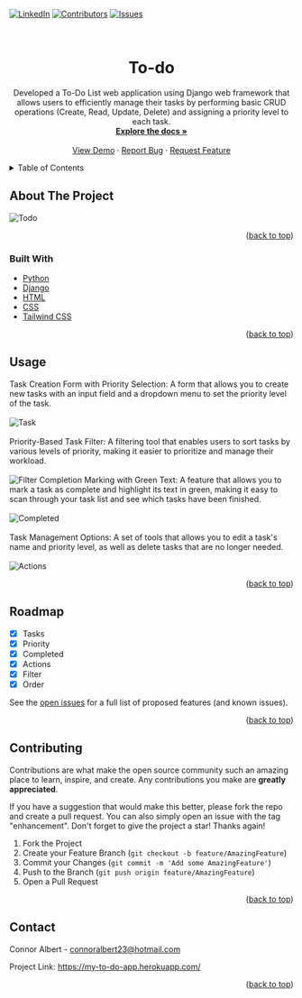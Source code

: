 <div id="top"></div>

[![LinkedIn][linkedin-shield]][linkedin-url]
[![Contributors][contributors-shield]][contributors-url]
[![Issues][issues-shield]][issues-url]




<!-- PROJECT LOGO -->
<br />
<div align="center">
  <a href="https://github.com/ConnorAlbert/To-do">
   
  </a>

<h1 align="center">To-do</h1>

  <p align="center">
    Developed a To-Do List web application using Django web framework that allows users to
    efficiently manage their tasks by performing basic CRUD operations (Create, Read, Update,
    Delete) and assigning a priority level to each task.
    <br />
    <a href="https://github.com/ConnorAlbert/To-do"><strong>Explore the docs »</strong></a>
    <br />
    <br />
    <a href="https://my-to-do-app.herokuapp.com/">View Demo</a>
    ·
    <a href="https://github.com/ConnorAlbert/To-do/issues">Report Bug</a>
    ·
    <a href="https://github.com/ConnorAlbert/To-do/issues">Request Feature</a>
  </p>
</div>



<!-- TABLE OF CONTENTS -->
<details>
  <summary>Table of Contents</summary>
  <ol>
    <li>
      <a href="#about-the-project">About The Project</a>
      <ul>
        <li><a href="#built-with">Built With</a></li>
      </ul>
    </li>
    <li><a href="#usage">Usage</a></li>
    <li><a href="#roadmap">Roadmap</a></li>
    <li><a href="#contributing">Contributing</a></li>
    <li><a href="#contact">Contact</a></li>
  </ol>
</details>



<!-- ABOUT THE PROJECT -->
## About The Project

![Todo](https://user-images.githubusercontent.com/92011318/220824767-2417bddc-f100-4e10-b27d-f054c17e58ac.png)

<p align="right">(<a href="#top">back to top</a>)</p>



### Built With
* [Python](https://www.python.org/)
* [Django](https://www.djangoproject.com/)
* [HTML](https://devdocs.io/html/)
* [CSS](https://devdocs.io/css/)
* [Tailwind CSS](https://tailwindcss.com/)

<p align="right">(<a href="#top">back to top</a>)</p>

<!-- USAGE EXAMPLES -->
## Usage
Task Creation Form with Priority Selection: A form that allows you to create new tasks with an input field and a dropdown menu to set the priority level of the task.
<br/>
<br/>
![Task](https://user-images.githubusercontent.com/92011318/220826834-4970e65d-b338-4043-be1f-f15d888bd1ad.png)
<br/>
<br/>
Priority-Based Task Filter: A filtering tool that enables users to sort tasks by various levels of priority, making it easier to prioritize and manage their workload.
<br/>
<br/>
![Filter](https://user-images.githubusercontent.com/92011318/220826880-fd7d11e7-76d9-4b04-8f86-04ec84adf6a2.png)
Completion Marking with Green Text: A feature that allows you to mark a task as complete and highlight its text in green, making it easy to scan through your task list and see which tasks have been finished.
<br/>
<br/>
![Completed](https://user-images.githubusercontent.com/92011318/220826895-762b8652-8e9c-4b57-9782-94d4d1b5e0de.png)
<br/>
<br/>
Task Management Options: A set of tools that allows you to edit a task's name and priority level, as well as delete tasks that are no longer needed.
<br/>
<br/>
![Actions](https://user-images.githubusercontent.com/92011318/220827090-d0caa0dc-98a3-47fe-97ec-9462d86e58fb.png)

<p float="left">
  
</p>





<p align="right">(<a href="#top">back to top</a>)</p>



<!-- ROADMAP -->
## Roadmap

* [x] Tasks
* [x] Priority
* [x] Completed
* [x] Actions
* [x] Filter
* [x] Order

See the [open issues](https://github.com/ConnorAlbert/CycleFrontier/issues) for a full list of proposed features (and known issues).

<p align="right">(<a href="#top">back to top</a>)</p>



<!-- CONTRIBUTING -->
## Contributing

Contributions are what make the open source community such an amazing place to learn, inspire, and create. Any contributions you make are **greatly appreciated**.

If you have a suggestion that would make this better, please fork the repo and create a pull request. You can also simply open an issue with the tag "enhancement".
Don't forget to give the project a star! Thanks again!

1. Fork the Project
2. Create your Feature Branch (`git checkout -b feature/AmazingFeature`)
3. Commit your Changes (`git commit -m 'Add some AmazingFeature'`)
4. Push to the Branch (`git push origin feature/AmazingFeature`)
5. Open a Pull Request

<p align="right">(<a href="#top">back to top</a>)</p>


<!-- CONTACT -->
## Contact

Connor Albert - connoralbert23@hotmail.com

Project Link: https://my-to-do-app.herokuapp.com/

<p align="right">(<a href="#top">back to top</a>)</p>

<!-- MARKDOWN LINKS & IMAGES -->
<!-- https://www.markdownguide.org/basic-syntax/#reference-style-links -->
[contributors-shield]: https://img.shields.io/github/contributors/ConnorAlbert/To-do?style=for-the-badge
[contributors-url]: https://github.com/ConnorAlbert/To-do/graphs/contributors
[issues-shield]: https://img.shields.io/github/issues/ConnorAlbert/To-do?style=for-the-badge
[issues-url]: https://github.com/ConnorAlbert/To-do/issues
[linkedin-shield]: https://img.shields.io/badge/-LinkedIn-black.svg?style=for-the-badge&logo=linkedin&colorB=555
[linkedin-url]: https://www.linkedin.com/in/connoralbert/
 



